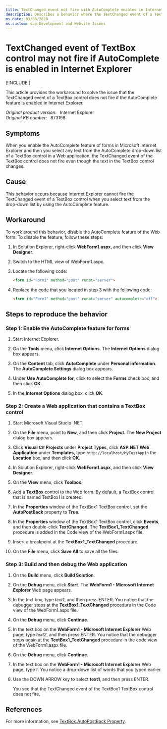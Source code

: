 ```yaml
---
title: TextChanged event not fire with AutoComplete enabled in Internet Explorer
description: Describes a behavior where the TextChanged event of a TextBox control does not fire when you select the text from the AutoComplete list in the Internet Explorer even if the text in the TextBox control changes.
ms.date: 03/08/2020
ms.custom: sap:Development and Website Issues
---
```

# TextChanged event of TextBox control may not fire if AutoComplete is enabled in Internet Explorer

[!INCLUDE [](../../../includes/browsers-important.md)]

This article provides the workaround to solve the issue that the TextChanged event of a TextBox control does not fire if the AutoComplete feature is enabled in Internet Explorer.

_Original product version:_ &nbsp; Internet Explorer  
_Original KB number:_ &nbsp; 873198

## Symptoms

When you enable the AutoComplete feature of forms in Microsoft Internet Explorer and then you select any text from the AutoComplete drop-down list of a TextBox control in a Web application, the TextChanged event of the TextBox control does not fire even though the text in the TextBox control changes.

## Cause

This behavior occurs because Internet Explorer cannot fire the TextChanged event of a TextBox control when you select text from the drop-down list by using the AutoComplete feature.

## Workaround

To work around this behavior, disable the AutoComplete feature of the Web form. To disable the feature, follow these steps:

1. In Solution Explorer, right-click **WebForm1.aspx**, and then click **View Designer**.

2. Switch to the HTML view of WebForm1.aspx.

3. Locate the following code:

   ```aspx
   <form id="Form1" method="post" runat="server">
   ```

4. Replace the code that you located in step 3 with the following code:

   ```aspx
   <form id="Form1" method="post" runat="server" autocomplete="off">
   ```

## Steps to reproduce the behavior

### Step 1: Enable the AutoComplete feature for forms

1. Start Internet Explorer.

2. On the **Tools** menu, click **Internet Options**. The **Internet Options** dialog box appears.

3. On the **Content** tab, click **AutoComplete** under **Personal information**. The **AutoComplete Settings** dialog box appears.

4. Under **Use AutoComplete for**, click to select the **Forms** check box, and then click **OK**.

5. In the **Internet Options** dialog box, click **OK**.

### Step 2: Create a Web application that contains a TextBox control

1. Start Microsoft Visual Studio .NET.

2. On the **File** menu, point to **New**, and then click **Project**. The **New Project** dialog box appears.

3. Click **Visual C# Projects** under **Project Types**, click **ASP.NET Web Application** under **Templates**, type `http://localhost/MyTestAppin` the **Location** box, and then click **OK**.

4. In Solution Explorer, right-click **WebForm1.aspx**, and then click **View Designer**.

5. On the **View** menu, click **Toolbox**.

6. Add a **TextBox** control to the Web form. By default, a TextBox control that is named TextBox1 is created.

7. In the **Properties** window of the TextBox1 TextBox control, set the **AutoPostBack** property to **True**.

8. In the **Properties** window of the TextBox1 TextBox control, click **Events**, and then double-click **TextChanged**. The **TextBox1_TextChanged** procedure is added in the Code view of the WebForm1.aspx file.

9. Insert a breakpoint at the **TextBox1_TextChanged** procedure.

10. On the **File** menu, click **Save All** to save all the files.

### Step 3: Build and then debug the Web application

1. On the **Build** menu, click **Build Solution**.

2. On the **Debug** menu, click **Start**. The **WebForm1 - Microsoft Internet Explorer** Web page appears.

3. In the text box, type *text1*, and then press ENTER. You notice that the debugger stops at the **TextBox1_TextChanged** procedure in the Code view of the WebForm1.aspx file.

4. On the **Debug** menu, click **Continue**.

5. In the text box on the **WebForm1 - Microsoft Internet Explorer** Web page, type *text2*, and then press ENTER. You notice that the debugger stops again at the **TextBox1_TextChanged** procedure in the code view of the WebForm1.aspx file.

6. On the **Debug** menu, click **Continue**.

7. In the text box on the **WebForm1 - Microsoft Internet Explorer** Web page, type *t*. You notice a drop-down list of words that you typed earlier.

8. Use the DOWN ARROW key to select **text1**, and then press ENTER.

   You see that the TextChanged event of the TextBox1 TextBox control does not fire.

## References

For more information, see [TextBox.AutoPostBack Property](/dotnet/api/system.web.ui.webcontrols.textbox.autopostback).
